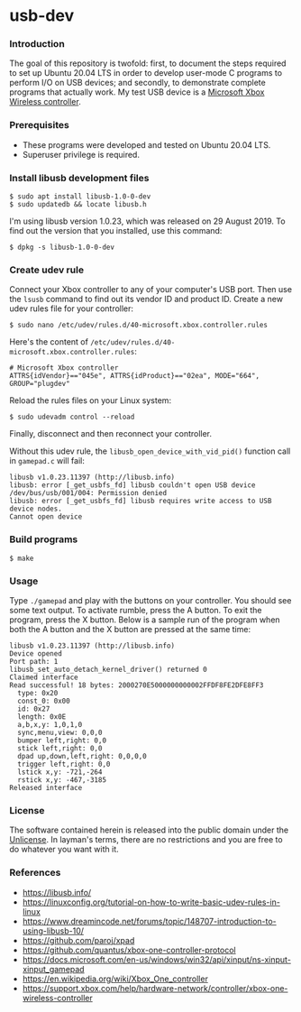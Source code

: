 # usb-dev

### Introduction
The goal of this repository is twofold: first, to document the steps required
to set up Ubuntu 20.04 LTS in order to develop user-mode C programs to
perform I/O on USB devices; and secondly, to demonstrate complete
programs that actually work. My test USB device is a [Microsoft Xbox
Wireless controller](https://en.wikipedia.org/wiki/Xbox_Wireless_Controller).

### Prerequisites
- These programs were developed and tested on Ubuntu 20.04 LTS.
- Superuser privilege is required.

### Install libusb development files
```
$ sudo apt install libusb-1.0-0-dev
$ sudo updatedb && locate libusb.h
```

I'm using libusb version 1.0.23, which was released on 29 August 2019.
To find out the version that you installed, use this command:
```
$ dpkg -s libusb-1.0-0-dev
```

### Create udev rule
Connect your Xbox controller to any of your computer's USB port. Then use
the `lsusb` command to find out its vendor ID and product ID. Create a
new udev rules file for your controller:
```
$ sudo nano /etc/udev/rules.d/40-microsoft.xbox.controller.rules
```

Here's the content of `/etc/udev/rules.d/40-microsoft.xbox.controller.rules`:
```
# Microsoft Xbox controller
ATTRS{idVendor}=="045e", ATTRS{idProduct}=="02ea", MODE="664", GROUP="plugdev"
```

Reload the rules files on your Linux system:
```
$ sudo udevadm control --reload
```

Finally, disconnect and then reconnect your controller.

Without this udev rule, the `libusb_open_device_with_vid_pid()` function
call in `gamepad.c` will fail:
```
libusb v1.0.23.11397 (http://libusb.info)
libusb: error [_get_usbfs_fd] libusb couldn't open USB device /dev/bus/usb/001/004: Permission denied
libusb: error [_get_usbfs_fd] libusb requires write access to USB device nodes.
Cannot open device
```

### Build programs
```
$ make
```

### Usage
Type `./gamepad` and play with the buttons on your controller. You should
see some text output. To activate rumble, press the A button. To exit
the program, press the X button. Below is a sample run of the program
when both the A button and the X button are pressed at the same time:
```
libusb v1.0.23.11397 (http://libusb.info)
Device opened
Port path: 1
libusb_set_auto_detach_kernel_driver() returned 0
Claimed interface
Read successful! 18 bytes: 2000270E5000000000002FFDF8FE2DFE8FF3
  type: 0x20
  const_0: 0x00
  id: 0x27
  length: 0x0E
  a,b,x,y: 1,0,1,0
  sync,menu,view: 0,0,0
  bumper left,right: 0,0
  stick left,right: 0,0
  dpad up,down,left,right: 0,0,0,0
  trigger left,right: 0,0
  lstick x,y: -721,-264
  rstick x,y: -467,-3185
Released interface
```

### License
The software contained herein is released into the public domain under the
[Unlicense](https://unlicense.org/). In layman's terms, there are no
restrictions and you are free to do whatever you want with it.

### References
- https://libusb.info/
- https://linuxconfig.org/tutorial-on-how-to-write-basic-udev-rules-in-linux
- https://www.dreamincode.net/forums/topic/148707-introduction-to-using-libusb-10/
- https://github.com/paroj/xpad
- https://github.com/quantus/xbox-one-controller-protocol
- https://docs.microsoft.com/en-us/windows/win32/api/xinput/ns-xinput-xinput_gamepad
- https://en.wikipedia.org/wiki/Xbox_One_controller
- https://support.xbox.com/help/hardware-network/controller/xbox-one-wireless-controller
